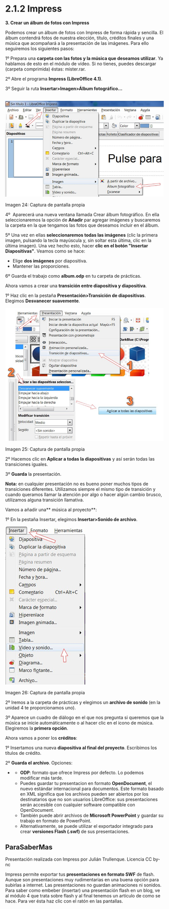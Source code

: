 # 2.1.2 Impress

**3\. Crear un álbum de fotos con Impress**

Podemos crear un álbum de fotos con Impress de forma rápida y sencilla. El álbum contendrá fotos de nuestra elección, título, créditos finales y una música que acompañará a la presentación de las imágenes. Para ello seguiremos los siguientes pasos:

1º Prepara una **carpeta con las fotos y la música que deseamos utilizar**. Ya hablamos de esto en el módulo de vídeo. Si no tienes, puedes descargar (carpeta comprimida) éstas: mister.rar.

2º Abre el programa **Impress (LibreOffice 4.1)**.

3º Seguir la ruta **Insertar>Imagen>Álbum fotográfico...**


 ![](img/office1.jpg "Crear un álbum de fotos con Impress")


Imagen 24: Captura de pantalla propia

4º  Aparecerá una nueva ventana llamada Crear álbum fotográfico. En ella seleccionaremos la opción de **Añadir** par agregar imágenes y buscaremos la carpeta en la que tengamos las fotos que deseamos incluir en el álbum. 

5º Una vez en ellas **seleccionaremos todas las imágenes** (clic la primera imagen, pulsando la tecla mayúscula y, sin soltar esta última, clic en la última imagen). Una vez hecho esto, hacer **clic en el botón "Insertar Diapositivas"**. Veamos como se hace:

*   Elige **dos imágenes** por diapositiva.
*   Mantener las proporciones.

6º Guarda el trabajo como **album.odp** en tu carpeta de prácticas.

Ahora vamos a crear una **transición entre diapositiva y diapositiva**.

1º Haz clic en la pestaña **Presentación>Transición de diapositivas**. Elegimos **Desvanecer suavemente**.


![](img/office3.jpg "Transiciones en Impress")


Imagen 25: Captura de pantalla propia 

2º Hacemos clic en **Aplicar a todas la diapositivas** y así serán todas las transiciones iguales.

3º **Guarda** la presentación.

**Nota:** en cualquier presentación no es bueno poner muchos tipos de transiciones diferentes. Utilizamos siempre el mismo tipo de transición y cuando queramos llamar la atención por algo o hacer algún cambio brusco, utilizamos alguna transición llamativa. 

Vamos a añadir una** música al proyecto**:

1º En la pestaña Insertar, elegimos **Insertar>Sonido de archivo**.


![](img/office4.jpg "Insertar sonido en Impress")


Imagen 26: Captura de pantalla propia 

2º Iremos a la carpeta de prácticas y elegimos un **archivo de sonido** (en la unidad 4 te proporcionamos uno).

3º Aparece un cuadro de diálogo en el que nos pregunta si queremos que la música se inicie automáticamente o al hacer clic en el icono de música. Elegiremos la **primera opción**.

Ahora vamos a poner los **créditos**:

1º Insertamos una nueva **diapositiva al final del proyecto**. Escribimos los títulos de crédito.

2º **Guarda el archivo**. Opciones:

*   *   **ODP**: formato que ofrece Impress por defecto. Lo podemos modificar más tarde.
    *   Puedes guardar tu presentacion en formato **OpenDocument**, el nuevo estándar internacional para documentos. Este formato basado en XML significa que los archivos pueden ser abiertos por los destinatarios que no son usuarios LibreOffice: sus presentaciones serán accesible con cualquier software compatible con OpenDocument.
    *   También puede abrir archivos de **Microsoft PowerPoint** y guardar su trabajo en formato de PowerPoint.
    *   Alternativamente, se puede utilizar el exportador integrado para crear **versiones Flash (.swf)** de sus presentaciones.

## ParaSaberMas

Presentación realizada con Impress por Julián Trullenque. Licencia CC by-nc

Impress permite exportar tus **presentaciones en formato SWF** de flash. Aunque son presentaciones muy rudimentarias en una buena opción para subirlas a internet. Las presentaciones no guardan animaciones ni sonidos. Para saber como embeber (insertar) una presentación flash en un blog, ve al módulo 4 que trata sobre flash y al final tenemos un artículo de como se hace. Para ver ésta haz clic con el ratón en las pantallas.

